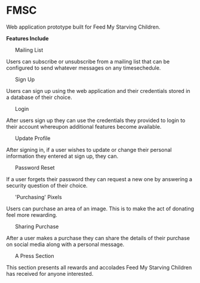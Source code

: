# FMSC
Web application prototype built for Feed My Starving Children.

<b>Features Include</b>

<ul>Mailing List</ul>
  
   
Users can subscribe or unsubscribe from a mailing list that can be configured to send whatever messages on any timesechedule.

<ul>Sign Up</ul>
  
  
Users can sign up using the web application and their credentials stored in a database of their choice. 

<ul>Login</ul>
  
  
After users sign up they can use the credentials they provided to login to their account whereupon additional features become available.

<ul>Update Profile</ul>
  
    
After signing in, if a user wishes to update or change their personal information they entered at sign up, they can.

<ul>Password Reset</ul>
  
    
If a user forgets their password they can request a new one by answering a security question of their choice.

<ul>'Purchasing' Pixels</ul>
  
  
Users can purchase an area of an image. This is to make the act of donating feel more rewarding.

<ul>Sharing Purchase</ul>
  
  
After a user makes a purchase they can share the details of their purchase on social media along with a personal message.

<ul>A Press Section</ul>
  
    
This section presents all rewards and accolades Feed My Starving Children has received for anyone interested.
